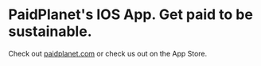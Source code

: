 
# PaidPlanet's IOS App. Get paid to be sustainable.
Check out [paidplanet.com](https://paidplanet.com) or check us out on the App Store.
